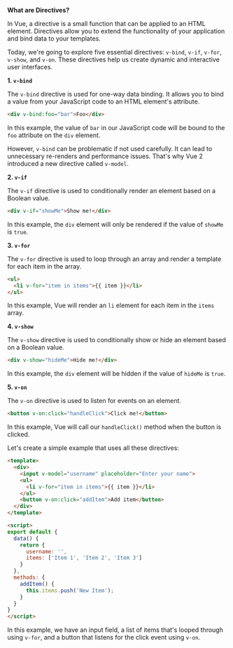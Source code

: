 **What are Directives?**

In Vue, a directive is a small function that can be applied to an HTML element. Directives allow you to extend the functionality of your application and bind data to your templates.

Today, we're going to explore five essential directives: `v-bind`, `v-if`, `v-for`, `v-show`, and `v-on`. These directives help us create dynamic and interactive user interfaces.

**1. `v-bind`**

The `v-bind` directive is used for one-way data binding. It allows you to bind a value from your JavaScript code to an HTML element's attribute.
```html
<div v-bind:foo="bar">Foo</div>
```
In this example, the value of `bar` in our JavaScript code will be bound to the `foo` attribute on the `div` element.

However, `v-bind` can be problematic if not used carefully. It can lead to unnecessary re-renders and performance issues. That's why Vue 2 introduced a new directive called `v-model`.

**2. `v-if`**

The `v-if` directive is used to conditionally render an element based on a Boolean value.
```html
<div v-if="showMe">Show me!</div>
```
In this example, the `div` element will only be rendered if the value of `showMe` is `true`.

**3. `v-for`**

The `v-for` directive is used to loop through an array and render a template for each item in the array.
```html
<ul>
  <li v-for="item in items">{{ item }}</li>
</ul>
```
In this example, Vue will render an `li` element for each item in the `items` array.

**4. `v-show`**

The `v-show` directive is used to conditionally show or hide an element based on a Boolean value.
```html
<div v-show="hideMe">Hide me!</div>
```
In this example, the `div` element will be hidden if the value of `hideMe` is `true`.

**5. `v-on`**

The `v-on` directive is used to listen for events on an element.
```html
<button v-on:click="handleClick">Click me!</button>
```
In this example, Vue will call our `handleClick()` method when the button is clicked.

Let's create a simple example that uses all these directives:
```html
<template>
  <div>
    <input v-model="username" placeholder="Enter your name">
    <ul>
      <li v-for="item in items">{{ item }}</li>
    </ul>
    <button v-on:click="addItem">Add item</button>
  </div>
</template>

<script>
export default {
  data() {
    return {
      username: '',
      items: ['Item 1', 'Item 2', 'Item 3']
    }
  },
  methods: {
    addItem() {
      this.items.push('New Item');
    }
  }
}
</script>
```
In this example, we have an input field, a list of items that's looped through using `v-for`, and a button that listens for the click event using `v-on`.